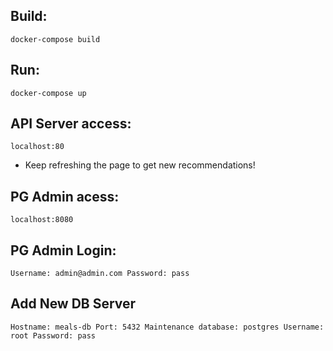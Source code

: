 ## Build:
`
docker-compose build
`
## Run:
`
docker-compose up
`

## API Server access:
`
localhost:80
`
- Keep refreshing the page to get new recommendations!

## PG Admin acess:
`
localhost:8080
`
## PG Admin Login:
`
Username: admin@admin.com
Password: pass
`

## Add New DB Server
`
Hostname: meals-db
Port: 5432
Maintenance database: postgres
Username: root
Password: pass
`
